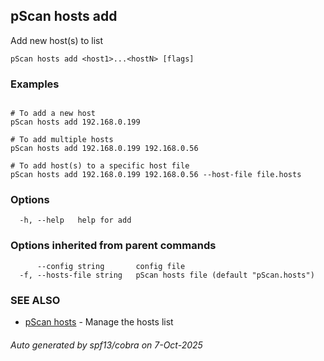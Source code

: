 ## pScan hosts add

Add new host(s) to list

```
pScan hosts add <host1>...<hostN> [flags]
```

### Examples

```
  
# To add a new host
pScan hosts add 192.168.0.199

# To add multiple hosts
pScan hosts add 192.168.0.199 192.168.0.56

# To add host(s) to a specific host file
pScan hosts add 192.168.0.199 192.168.0.56 --host-file file.hosts

```

### Options

```
  -h, --help   help for add
```

### Options inherited from parent commands

```
      --config string       config file
  -f, --hosts-file string   pScan hosts file (default "pScan.hosts")
```

### SEE ALSO

* [pScan hosts](pScan_hosts.md)	 - Manage the hosts list

###### Auto generated by spf13/cobra on 7-Oct-2025
